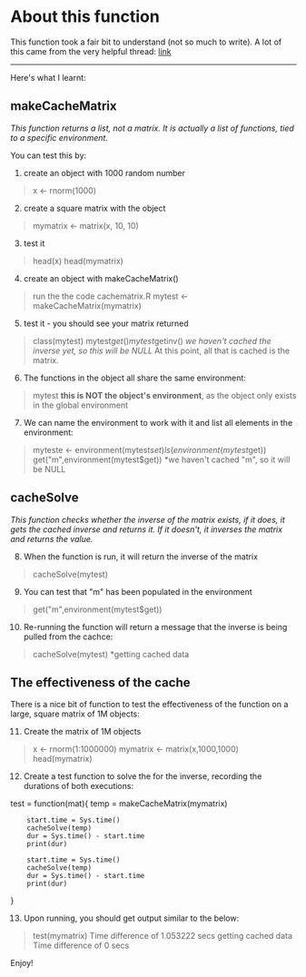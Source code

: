 # About this function

This function took a fair bit to understand (not so much to write).  A lot of this came from the very helpful thread: [link](https://class.coursera.org/rprog-015/forum/thread?thread_id=767)

***
Here's what I learnt:

## makeCacheMatrix

*This function returns a list, not a matrix.  It is actually a list of functions, tied to a specific environment.*

You can test this by:
1. create an object with 1000 random number
> x <- rnorm(1000)

2. create a square matrix with the object
> mymatrix <- matrix(x, 10, 10)

3. test it
> head(x)
> head(mymatrix)

4. create an object with makeCacheMatrix()
> run the the code cachematrix.R
> mytest <- makeCacheMatrix(mymatrix)

5. test it - you should see your matrix returned
> class(mytest)
> mytest$get()
> mytest$getinv() *we haven't cached the inverse yet, so this will be NULL*  At this point, all that is cached is the matrix.

6. The functions in the object all share the same environment:
> mytest
**this is NOT the object's environment**, as the object only exists in the global environment

7. We can name the environment to work with it and list all elements in the environment:
> myteste <- environment(mytest$set)
> ls(environment(mytest$get))
> get("m",environment(mytest$get)) *we haven't cached "m", so it will be NULL

## cacheSolve

*This function checks whether the inverse of the matrix exists, if it does, it gets the cached inverse and returns it.  If it doesn't, it inverses the matrix and returns the value.*

8. When the function is run, it will return the inverse of the matrix
> cacheSolve(mytest)

9. You can test that "m" has been populated in the environment
> get("m",environment(mytest$get))

10. Re-running the function will return a message that the inverse is being pulled from the cachce:
> cacheSolve(mytest) *getting cached data

## The effectiveness of the cache

There is a nice bit of function to test the effectiveness of the function on a large, square matrix of 1M objects:

11. Create the matrix of 1M objects
> x <- rnorm(1:1000000)
> mymatrix <- matrix(x,1000,1000)
> head(mymatrix)

12. Create a test function to solve the for the inverse, recording the durations of both executions:

test = function(mat){
        temp = makeCacheMatrix(mymatrix)
        
        start.time = Sys.time()
        cacheSolve(temp)
        dur = Sys.time() - start.time
        print(dur)
        
        start.time = Sys.time()
        cacheSolve(temp)
        dur = Sys.time() - start.time
        print(dur)
        
}

13. Upon running, you should get output similar to the below:
> test(mymatrix)
Time difference of 1.053222 secs
getting cached data
Time difference of 0 secs

Enjoy!